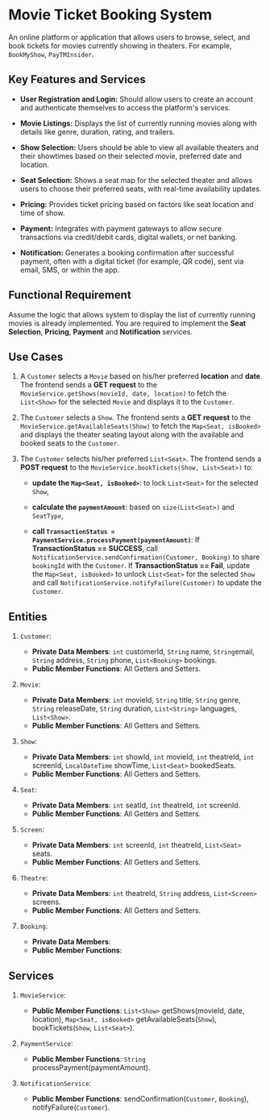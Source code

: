 # Movie Ticket Booking System

An online platform or application that allows users to browse, select, and book tickets for movies currently showing in theaters. For example, `BookMyShow`, `PayTMInsider`.

## Key Features and Services

- **User Registration and Login:** Should allow users to create an account and authenticate themselves to access the platform's services.

- **Movie Listings:** Displays the list of currently running movies along with details like genre, duration, rating, and trailers.

- **Show Selection:** Users should be able to view all available theaters and their showtimes based on their selected movie, preferred date and location.

- **Seat Selection:** Shows a seat map for the selected theater and allows users to choose their preferred seats, with real-time availability updates.

- **Pricing:** Provides ticket pricing based on factors like seat location and time of show.

- **Payment:** Integrates with payment gateways to allow secure transactions via credit/debit cards, digital wallets, or net banking.

- **Notification:** Generates a booking confirmation after successful payment, often with a digital ticket (for example, QR code), sent via email, SMS, or within the app.

## Functional Requirement

Assume the logic that allows system to display the list of currently running movies is already implemented. You are required to implement the **Seat Selection**, **Pricing**, **Payment** and **Notification** services.

## Use Cases

1. A `Customer` selects a `Movie` based on his/her preferred **location** and **date**. The frontend sends a **GET request** to the `MovieService.getShows(movieId, date, location)` to fetch the `List<Show>` for the selected `Movie` and displays it to the `Customer`.

2. The `Customer` selects a `Show`. The frontend sents a **GET request** to the `MovieService.getAvailableSeats(Show)` to fetch the `Map<Seat, isBooked>` and displays the theater seating layout along with the available and booked seats to the `Customer`. 

3. The `Customer` selects his/her preferred `List<Seat>`. The frontend sends a **POST request** to the `MovieService.bookTickets(Show, List<Seat>)` to: 

    - **update the `Map<Seat, isBooked>`**: to lock `List<Seat>` for the selected `Show`,

    - **calculate the `paymentAmount`**: based on `size(List<Seat>)` and `SeatType`,

    - **call `TransactionStatus = PaymentService.processPayment(paymentAmount)`**: If **TransactionStatus == SUCCESS**, call `NotificationService.sendConfirmation(Customer, Booking)` to share `bookingId` with the `Customer`. If **TransactionStatus == Fail**, update the `Map<Seat, isBooked>` to unlock `List<Seat>` for the selected `Show` and call `NotificationService.notifyFailure(Customer)` to update the `Customer`.

## Entities

1. `Customer`:
    - **Private Data Members**: `int` customerId, `String` name, `String`email, `String` address, `String`  phone, `List<Booking>` bookings.
    - **Public Member Functions**: All Getters and Setters.

2. `Movie`:
    - **Private Data Members**: `int` movieId, `String` title, `String` genre, `String` releaseDate, `String` duration, `List<String>` languages, `List<Show>`.
    - **Public Member Functions**: All Getters and Setters.

3. `Show`:
    - **Private Data Members**: `int` showId, `int` movieId, `int` theatreId, `int` screenId, `LocalDateTime` showTime, `List<Seat>` bookedSeats.
    - **Public Member Functions**: All Getters and Setters.

4. `Seat`:
    - **Private Data Members**: `int` seatId, `int` theatreId, `int` screenId. 
    - **Public Member Functions**: All Getters and Setters.

5. `Screen`:
    - **Private Data Members**: `int` screenId, `int` theatreId, `List<Seat>` seats.
    - **Public Member Functions**: All Getters and Setters. 

6. `Theatre`:
    - **Private Data Members**: `int` theatreId, `String` address, `List<Screen>` screens.
    - **Public Member Functions**: All Getters and Setters.

7. `Booking`:
    - **Private Data Members**:
    - **Public Member Functions**:

## Services

1. `MovieService`:
    - **Public Member Functions**: `List<Show>` getShows(movieId, date, location), `Map<Seat, isBooked>` getAvailableSeats(`Show`), bookTickets(`Show`, `List<Seat>`).

2. `PaymentService`:
    - **Public Member Functions**: `String` processPayment(paymentAmount).

3. `NotificationService`:
    - **Public Member Functions**: sendConfirmation(`Customer`, `Booking`), notifyFailure(`Customer`).



